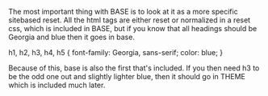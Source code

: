 The most important thing with BASE is to look at it as a more specific
sitebased reset. All the html tags are either reset or normalized in a reset
css, which is included in BASE, but if you know that all headings should be
Georgia and blue then it goes in base.

h1, h2, h3, h4, h5 {
  font-family: Georgia, sans-serif;
  color: blue;
}

Because of this, base is also the first that's included. If you then need h3 to
be the odd one out and slightly lighter blue, then it should go in THEME which
is included much later.

